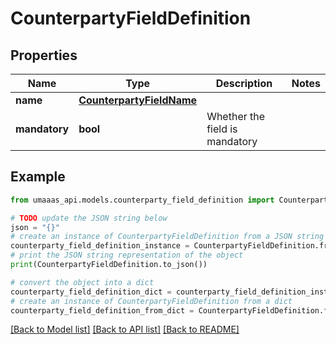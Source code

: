 # CounterpartyFieldDefinition


## Properties

Name | Type | Description | Notes
------------ | ------------- | ------------- | -------------
**name** | [**CounterpartyFieldName**](CounterpartyFieldName.md) |  | 
**mandatory** | **bool** | Whether the field is mandatory | 

## Example

```python
from umaaas_api.models.counterparty_field_definition import CounterpartyFieldDefinition

# TODO update the JSON string below
json = "{}"
# create an instance of CounterpartyFieldDefinition from a JSON string
counterparty_field_definition_instance = CounterpartyFieldDefinition.from_json(json)
# print the JSON string representation of the object
print(CounterpartyFieldDefinition.to_json())

# convert the object into a dict
counterparty_field_definition_dict = counterparty_field_definition_instance.to_dict()
# create an instance of CounterpartyFieldDefinition from a dict
counterparty_field_definition_from_dict = CounterpartyFieldDefinition.from_dict(counterparty_field_definition_dict)
```
[[Back to Model list]](../README.md#documentation-for-models) [[Back to API list]](../README.md#documentation-for-api-endpoints) [[Back to README]](../README.md)


